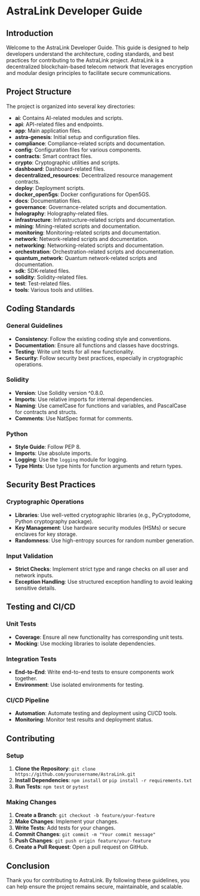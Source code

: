 # AstraLink Developer Guide

## Introduction

Welcome to the AstraLink Developer Guide. This guide is designed to help developers understand the architecture, coding standards, and best practices for contributing to the AstraLink project. AstraLink is a decentralized blockchain-based telecom network that leverages encryption and modular design principles to facilitate secure communications.

## Project Structure

The project is organized into several key directories:

- **ai**: Contains AI-related modules and scripts.
- **api**: API-related files and endpoints.
- **app**: Main application files.
- **astra-genesis**: Initial setup and configuration files.
- **compliance**: Compliance-related scripts and documentation.
- **config**: Configuration files for various components.
- **contracts**: Smart contract files.
- **crypto**: Cryptographic utilities and scripts.
- **dashboard**: Dashboard-related files.
- **decentralized_resources**: Decentralized resource management contracts.
- **deploy**: Deployment scripts.
- **docker_open5gs**: Docker configurations for Open5GS.
- **docs**: Documentation files.
- **governance**: Governance-related scripts and documentation.
- **holography**: Holography-related files.
- **infrastructure**: Infrastructure-related scripts and documentation.
- **mining**: Mining-related scripts and documentation.
- **monitoring**: Monitoring-related scripts and documentation.
- **network**: Network-related scripts and documentation.
- **networking**: Networking-related scripts and documentation.
- **orchestration**: Orchestration-related scripts and documentation.
- **quantum_network**: Quantum network-related scripts and documentation.
- **sdk**: SDK-related files.
- **solidity**: Solidity-related files.
- **test**: Test-related files.
- **tools**: Various tools and utilities.

## Coding Standards

### General Guidelines

- **Consistency**: Follow the existing coding style and conventions.
- **Documentation**: Ensure all functions and classes have docstrings.
- **Testing**: Write unit tests for all new functionality.
- **Security**: Follow security best practices, especially in cryptographic operations.

### Solidity

- **Version**: Use Solidity version ^0.8.0.
- **Imports**: Use relative imports for internal dependencies.
- **Naming**: Use camelCase for functions and variables, and PascalCase for contracts and structs.
- **Comments**: Use NatSpec format for comments.

### Python

- **Style Guide**: Follow PEP 8.
- **Imports**: Use absolute imports.
- **Logging**: Use the `logging` module for logging.
- **Type Hints**: Use type hints for function arguments and return types.

## Security Best Practices

### Cryptographic Operations

- **Libraries**: Use well-vetted cryptographic libraries (e.g., PyCryptodome, Python cryptography package).
- **Key Management**: Use hardware security modules (HSMs) or secure enclaves for key storage.
- **Randomness**: Use high-entropy sources for random number generation.

### Input Validation

- **Strict Checks**: Implement strict type and range checks on all user and network inputs.
- **Exception Handling**: Use structured exception handling to avoid leaking sensitive details.

## Testing and CI/CD

### Unit Tests

- **Coverage**: Ensure all new functionality has corresponding unit tests.
- **Mocking**: Use mocking libraries to isolate dependencies.

### Integration Tests

- **End-to-End**: Write end-to-end tests to ensure components work together.
- **Environment**: Use isolated environments for testing.

### CI/CD Pipeline

- **Automation**: Automate testing and deployment using CI/CD tools.
- **Monitoring**: Monitor test results and deployment status.

## Contributing

### Setup

1. **Clone the Repository**: `git clone https://github.com/yourusername/AstraLink.git`
2. **Install Dependencies**: `npm install` or `pip install -r requirements.txt`
3. **Run Tests**: `npm test` or `pytest`

### Making Changes

1. **Create a Branch**: `git checkout -b feature/your-feature`
2. **Make Changes**: Implement your changes.
3. **Write Tests**: Add tests for your changes.
4. **Commit Changes**: `git commit -m "Your commit message"`
5. **Push Changes**: `git push origin feature/your-feature`
6. **Create a Pull Request**: Open a pull request on GitHub.

## Conclusion

Thank you for contributing to AstraLink. By following these guidelines, you can help ensure the project remains secure, maintainable, and scalable.
